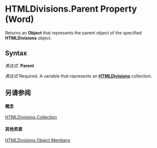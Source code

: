 
# HTMLDivisions.Parent Property (Word)

Returns an  **Object** that represents the parent object of the specified **HTMLDivisions** object.


## Syntax

 _表达式_. **Parent**

 _表达式_ Required. A variable that represents an **[HTMLDivisions](fe896440-817f-5485-794c-c5e9700cd062.md)** collection.


## 另请参阅


#### 概念


[HTMLDivisions Collection](fe896440-817f-5485-794c-c5e9700cd062.md)
#### 其他资源


[HTMLDivisions Object Members](http://msdn.microsoft.com/library/574c91df-c2db-ae37-54cd-6f8fe4874862%28Office.15%29.aspx)